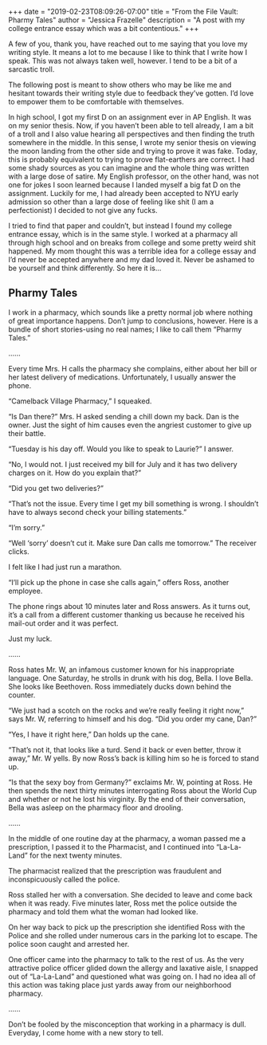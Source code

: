 +++
date = "2019-02-23T08:09:26-07:00"
title = "From the File Vault: Pharmy Tales"
author = "Jessica Frazelle"
description = "A post with my college entrance essay which was a bit contentious."
+++

A few of you, thank you, have reached out to me saying that you love my writing style. It means a lot to me because I like to think that I write how I speak. This was not always taken well, however. I tend to be a bit of a sarcastic troll.

The following post is meant to show others who may be like me and hesitant towards their writing style due to feedback they’ve gotten. I’d love to empower them to be comfortable with themselves.

In high school, I got my first D on an assignment ever in AP English. It was on my senior thesis. Now, if you haven’t been able to tell already, I am a bit of a troll and I also value hearing all perspectives and then finding the truth somewhere in the middle. In this sense, I wrote my senior thesis on viewing the moon landing from the other side and trying to prove it was fake. Today, this is probably equivalent to trying to prove flat-earthers are correct. I had some shady sources as you can imagine and the whole thing was written with a large dose of satire. My English professor, on the other hand, was not one for jokes I soon learned because I landed myself a big fat D on the assignment. Luckily for me, I had already been accepted to NYU early admission so other than a large dose of feeling like shit (I am a perfectionist) I decided to not give any fucks.

I tried to find that paper and couldn’t, but instead I found my college entrance essay, which is in the same style. I worked at a pharmacy all through high school and on breaks from college and some pretty weird shit happened. My mom thought this was a terrible idea for a college essay and I’d never be accepted anywhere and my dad loved it. Never be ashamed to be yourself and think differently. So here it is...


## Pharmy Tales

I work in a pharmacy, which sounds like a pretty normal job where nothing of great importance happens. Don’t jump to conclusions, however. Here is a bundle of short stories-using no real names; I like to call them “Pharmy Tales.”

......

Every time Mrs. H calls the pharmacy she complains, either about her bill or her latest delivery of medications. Unfortunately, I usually answer the phone.

“Camelback Village Pharmacy,” I squeaked.

“Is Dan there?” Mrs. H asked sending a chill down my back. Dan is the owner. Just the sight of him causes even the angriest customer to give up their battle.

“Tuesday is his day off. Would you like to speak to Laurie?” I answer.

“No, I would not. I just received my bill for July and it has two delivery charges on it. How do you explain that?”

“Did you get two deliveries?”

“That’s not the issue. Every time I get my bill something is wrong. I shouldn’t have to always second check your billing statements.”

“I’m sorry.” 

“Well ‘sorry’ doesn’t cut it. Make sure Dan calls me tomorrow.” The receiver clicks.

I felt like I had just run a marathon.

“I’ll pick up the phone in case she calls again,” offers Ross, another employee.

The phone rings about 10 minutes later and Ross answers. As it turns out, it’s a call from a different customer thanking us because he received his mail-out order and it was perfect. 

Just my luck.

......

Ross hates Mr. W, an infamous customer known for his inappropriate language. One Saturday, he strolls in drunk with his dog, Bella. I love Bella. She looks like Beethoven. Ross immediately ducks down behind the counter.

“We just had a scotch on the rocks and we’re really feeling it right now,” says Mr. W, referring to himself and his dog. “Did you order my cane, Dan?”

“Yes, I have it right here,” Dan holds up the cane.

“That’s not it, that looks like a turd. Send it back or even better, throw it away,” Mr. W yells. 
By now Ross’s back is killing him so he is forced to stand up.

“Is that the sexy boy from Germany?” exclaims Mr. W, pointing at Ross. He then spends the next thirty minutes interrogating Ross about the World Cup and whether or not he lost his virginity. By the end of their conversation, Bella was asleep on the pharmacy floor and drooling.

......

In the middle of one routine day at the pharmacy, a woman passed me a prescription, I passed it to the Pharmacist, and I continued into “La-La-Land” for the next twenty minutes. 

The pharmacist realized that the prescription was fraudulent and inconspicuously called the police. 

Ross stalled her with a conversation. She decided to leave and come back when it was ready. Five minutes later, Ross met the police outside the pharmacy and told them what the woman had looked like. 

On her way back to pick up the prescription she identified Ross with the Police and she rolled under numerous cars in the parking lot to escape. The police soon caught and arrested her.

One officer came into the pharmacy to talk to the rest of us. As the very attractive police officer glided down the allergy and laxative aisle, I snapped out of “La-La-Land” and questioned what was going on. I had no idea all of this action was taking place just yards away from our neighborhood pharmacy.

......

Don’t be fooled by the misconception that working in a pharmacy is dull. Everyday, I come home with a new story to tell.
